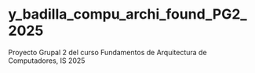 # y_badilla_compu_archi_found_PG2_2025
Proyecto Grupal 2 del curso Fundamentos de Arquitectura de Computadores, IS 2025
